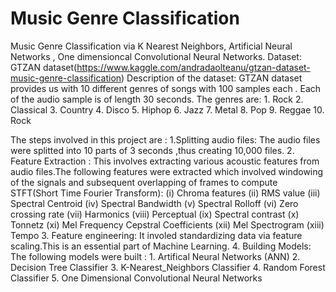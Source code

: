 # Music Genre Classification
Music Genre Classification via K Nearest Neighbors, Artificial Neural Networks , One dimensioncal Convolutional Neural Networks.
Dataset: GTZAN dataset(https://www.kaggle.com/andradaolteanu/gtzan-dataset-music-genre-classification)
Description  of the dataset: 
    GTZAN dataset provides us with 10 different genres of songs with 100 samples each . Each of the audio sample is of length 30 seconds.
    The genres are:
      1. Rock 
      2. Classical 
      3. Country
      4. Disco
      5. Hiphop
      6. Jazz 
      7. Metal 
      8. Pop 
      9. Reggae 
      10. Rock 

The steps involved in this project are :
1.Splitting audio files: The audio files were splitted into 10 parts of 3 seconds ,thus creating 10,000 files.
2. Feature Extraction : This involves extracting various acoustic features from audio files.The following features were extracted which involved windowing of the signals and subsequent  overlapping of frames to compute STFT(Short Time Fourier Transform):
                                 (i)      Chroma features 
                                 (ii)     RMS value
                                 (iii)    Spectral Centroid
                                 (iv)     Spectral Bandwidth
                                 (v)      Spectral Rolloff
                                 (vi)     Zero crossing rate
                                 (vii)    Harmonics
                                 (viii)   Perceptual
                                 (ix)     Spectral contrast
                                 (x)      Tonnetz
                                 (xi)     Mel Frequency Cepstral Coefficients
                                 (xii)    Mel Spectrogram
                                 (xiii)   Tempo
3. Feature engineering: 
   It involed standardizing data via feature scaling.This is an essential part of Machine Learning.
4. Building Models:
   The following models were built :
       1. Artifical Neural Networks (ANN)
       2. Decision Tree Classifier
       3. K-Nearest_Neighbors Classifier
       4. Random Forest Classifier
       5. One Dimensional Convolutional Neural Networks 
 
                              
                              
